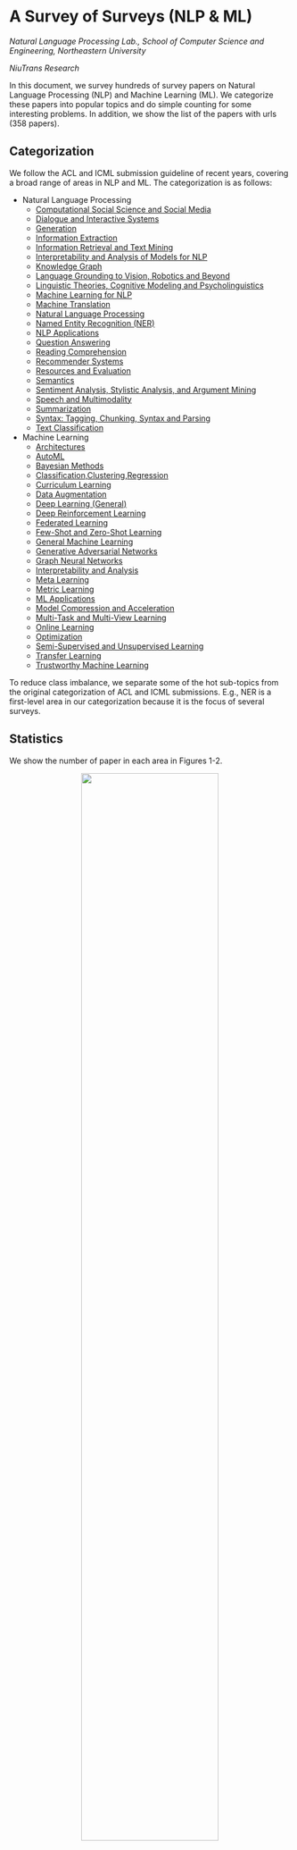  # A Survey of Surveys (NLP & ML)

*Natural Language Processing Lab., School of Computer Science and Engineering, Northeastern University*

*NiuTrans Research*

In this document, we survey hundreds of survey papers on Natural Language  Processing (NLP) and Machine Learning (ML). We categorize these papers into popular topics and do simple counting for some interesting problems. In addition, we show the list of the papers with urls (358 papers). 

## Categorization

We follow the ACL and ICML submission guideline of recent years, covering a broad range of areas in NLP and ML. The categorization is as follows:
+ Natural Language Processing
    + <a href="#computational-social-science-and-social-media">Computational Social Science and Social Media</a>
    + <a href="#dialogue-and-interactive-systems">Dialogue and Interactive Systems</a>
    + <a href="#generation">Generation</a>
    + <a href="#information-extraction">Information Extraction</a>
    + <a href="#information-retrieval-and-text-mining">Information Retrieval and Text Mining</a>
    + <a href="#interpretability-and-analysis-of-models-for-nLP">Interpretability and Analysis of Models for NLP</a>
    + <a href="#knowledge-graph">Knowledge Graph</a>
    + <a href="#language-grounding-to-vision-and-robotics-and-beyond">Language Grounding to Vision, Robotics and Beyond</a>
    + <a href="#linguistic-theories-and-cognitive-modeling-and-psycholinguistics">Linguistic Theories, Cognitive Modeling and Psycholinguistics</a>
    + <a href="#machine-learning-for-nlp">Machine Learning for NLP</a>
    + <a href="#machine-translation">Machine Translation</a>
    + <a href="#natural-language-processing">Natural Language Processing</a>
    + <a href="#ner">Named Entity Recognition (NER)</a>
    + <a href="#nlp-applications">NLP Applications</a>
    + <a href="#question-answering">Question Answering</a>
    + <a href="#reading-comprehension">Reading Comprehension</a>
    + <a href="#recommender-systems">Recommender Systems</a>
    + <a href="#resources-and-evaluation">Resources and Evaluation</a>
    + <a href="#semantics">Semantics</a>
    + <a href="#sentiment-analysis-and-stylistic-analysis-and-argument-mining">Sentiment Analysis, Stylistic Analysis, and Argument Mining</a>
    + <a href="#speech-and-multimodality">Speech and Multimodality</a>
    + <a href="#summarization">Summarization</a>
    + <a href="#tagging-chunking-syntax-and-parsing">Syntax: Tagging, Chunking, Syntax and Parsing</a>
    + <a href="#text-classification">Text Classification</a>
+ Machine Learning
    + <a href="#architectures">Architectures</a>
    + <a href="#automl">AutoML</a>
    + <a href="#bayesian-methods">Bayesian Methods</a>
    + <a href="#classification-clustering-and-regression">Classification,Clustering,Regression</a>
    + <a href="#curriculum-learning">Curriculum Learning</a>
    + <a href="#data-augmentation">Data Augmentation</a>
    + <a href="#deep-learning">Deep Learning (General)</a>
    + <a href="#deep-reinforcement-learning">Deep Reinforcement Learning</a>
    + <a href="#federated-learning">Federated Learning</a>
    + <a href="#few-shot-and-zero-shot-learning">Few-Shot and Zero-Shot Learning</a>
    + <a href="#general-machine-learning">General Machine Learning</a>
    + <a href="#generative-adversarial-networks">Generative Adversarial Networks</a>
    + <a href="#graph-neural-networks">Graph Neural Networks</a>
    + <a href="#interpretability-and-analysis">Interpretability and Analysis</a>
    + <a href="#meta-learning">Meta Learning</a>
    + <a href="#metric-learning">Metric Learning</a>
    + <a href="#ml-applications">ML Applications</a>
    + <a href="#model-compression-and-acceleration">Model Compression and Acceleration</a>
    + <a href="#multi-task-and-multi-view-learning">Multi-Task and Multi-View Learning</a>
    + <a href="#online-learning">Online Learning</a>
    + <a href="#optimization">Optimization</a>
    + <a href="#semi-supervised-and-unsupervised-learning">Semi-Supervised and Unsupervised Learning</a>
    + <a href="#transfer-learning">Transfer Learning</a>
    + <a href="#trustworthy-machine-learning">Trustworthy Machine Learning</a>


To reduce class imbalance, we separate some of the hot sub-topics from the original categorization of ACL and ICML submissions. E.g., NER is a first-level area in our categorization because it is the focus of several surveys.

## Statistics

We show the number of paper in each area in Figures 1-2.

<p align="center"><img src="https://i.loli.net/2020/07/17/25EpP9HDeWgrtTu.png"  width="70%" height="70%" /></p>

<p align="center">Figure 1: # of papers in each NLP area.</p>

<p align="center"><img src="https://i.loli.net/2020/07/17/CcAO9HSs5TUjVqL.png" width="70%" height="70%" /></p>

<p align="center">Figure 2:  # of papers in each ML area..</p>

Also, we plot paper number as a function of publication year (see Figure 3).

<p align="center"><img src="https://i.loli.net/2020/07/17/8azfKL2gY1Qxl5C.png" width="70%" height="70%"/></p>

<p align="center">Figure 3: # of papers vs publication year.</p>

In addition, we generate word clouds to show hot topics in these surveys (see Figures 4-5).

<p align="center"><img src="https://i.loli.net/2020/07/15/Iywg9lxEGYRvpHO.png" width="70%" height="70%" /></p>

<p align="center">Figure 4: The word cloud for NLP.</p>

<p align="center"><img src="https://i.loli.net/2020/07/15/VYgHR6dhQc2J7Wx.png" width="70%" height="70%" /></p>

<p align="center">Figure 5: The word cloud for ML.</p>


## The NLP Paper List

#### [Computational Social Science and Social Media](#content)

1. **Computational Sociolinguistics: A Survey.** Computational Linguistics 2016 [paper](https://arxiv.org/abs/1508.07544)

    *Dong Nguyen, A Seza Dogruoz, Carolyn Penstein Rose, Franciska De Jong*

#### [Dialogue and Interactive Systems](#content)

1. **A Comparative Survey of Recent Natural Language Interfaces for Databases.** VLDB 2019 [paper](https://arxiv.org/abs/1906.08990)

    *Katrin Affolter, Kurt Stockinger, Abraham Bernstein*

2. **A Survey of Arabic Dialogues Understanding for Spontaneous Dialogues and Instant Message.** arXiv 2015 [paper](https://arxiv.org/abs/1505.03084)

    *AbdelRahim A. Elmadany, Sherif M. Abdou, Mervat Gheith*

3. **A Survey of Available Corpora for Building Data-Driven Dialogue Systems.** arXiv 2015 [paper](https://arxiv.org/abs/1512.05742)

    *Iulian Vlad Serban, Ryan Lowe, Peter Henderson, Laurent Charlin, Joelle Pineau*

4. **A Survey of Document Grounded Dialogue Systems.** arXiv 2020 [paper](https://arxiv.org/abs/2004.13818)

    *Longxuan Ma, Wei-Nan Zhang, Mingda Li, Ting Liu*

5. **A Survey of Natural Language Generation Techniques with a Focus on Dialogue Systems - Past, Present and Future Directions.** arXiv 2019 [paper](https://arxiv.org/abs/1906.00500)

    *Sashank Santhanam, Samira Shaikh*

6. **A Survey on Dialog Management: Recent Advances and Challenges.** arXiv 2020 [paper](https://arxiv.org/abs/2005.02233)

    *Yinpei Dai, Huihua Yu, Yixuan Jiang, Chengguang Tang, Yongbin Li, Jian Sun*

7. **A Survey on Dialogue Systems: Recent Advances and New Frontiers.** Sigkdd Explorations 2017 [paper](https://arxiv.org/abs/1711.01731)

    *Hongshen Chen, Xiaorui Liu, Dawei Yin, Jiliang Tang*

8. **Challenges in Building Intelligent Open-domain Dialog Systems.** arXiv 2019 [paper](https://arxiv.org/abs/1905.05709)

    *Minlie Huang, Xiaoyan Zhu, Jianfeng Gao*

9. **Neural Approaches to Conversational AI.** ACL 2018 [paper](https://arxiv.org/pdf/1809.08267)

    *Jianfeng Gao, Michel Galley, Lihong Li*

10. **Recent Advances and Challenges in Task-oriented Dialog System.** arXiv 2020 [paper](https://arxiv.org/pdf/2003.07490)

    *Zheng Zhang, Ryuichi Takanobu, Minlie Huang, Xiaoyan Zhu*

#### [Generation](#content)

1. **A bit of progress in language modeling.** arXiv 2001 [paper](https://arxiv.org/pdf/cs/0108005)

    *Joshua T. Goodman*

2. **A Survey of Paraphrasing and Textual Entailment Methods.** Journal of Artificial Intelligence Research 2010 [paper](https://arxiv.org/abs/0912.3747)

    *Ion Androutsopoulos, Prodromos Malakasiotis*

3. **A Survey on Neural Network Language Models.** arXiv 2019 [paper](https://arxiv.org/abs/1906.03591)

    *Kun Jing, Jungang Xu*

4. **Neural Text Generation: Past, Present and Beyond.** arXiv 2018 [paper](https://arxiv.org/pdf/1803.07133.pdf)

    *Sidi Lu, Yaoming Zhu, Weinan Zhang, Jun Wang, Yong Yu*

5. **Pre-trained Models for Natural Language Processing : A Survey.** arXiv 2020 [paper](https://arxiv.org/abs/2003.08271)

    *Xipeng Qiu, Tianxiang Sun, Yige Xu, Yunfan Shao, Ning Dai, Xuanjing Huang*

6. **Recent Advances in Neural Question Generation.** arXiv 2019 [paper](https://arxiv.org/abs/1905.08949)

    *Liangming Pan, Wenqiang Lei, Tat-Seng Chua, Min-Yen Kan*

7. **Recent Advances in SQL Query Generation: A Survey.** arXiv 2020 [paper](https://arxiv.org/abs/2005.07667)

    *Jovan Kalajdjieski, Martina Toshevska, Frosina Stojanovska*

8. **Survey of the State of the Art in Natural Language Generation: Core tasks, applications and evaluation.** Journal of Artificial Intelligence Research 2018 [paper](https://arxiv.org/abs/1703.09902)

    *Albert Gatt,Emiel Krahmer*

#### [Information Extraction](#content)

1. **A Survey of Deep Learning Methods for Relation Extraction.** arXiv 2017 [paper](https://arxiv.org/abs/1705.03645)

    *Shantanu Kumar*

2. **A Survey of Event Extraction From Text.** IEEE 2019 [paper](https://ieeexplore.ieee.org/document/8918013)

    *Wei Xiang, Bang Wang*

3. **A Survey of Neural Network Techniques for Feature Extraction from Text.** arXiv 2017 [paper](https://arxiv.org/abs/1704.08531)

    *Vineet John*

4. **A Survey on Open Information Extraction.** COLING 2018 [paper](https://arxiv.org/abs/1806.05599)

    *Christina Niklaus, Matthias Cetto, André Freitas, Siegfried Handschuh*

5. **A Survey on Temporal Reasoning for Temporal Information Extraction from Text (Extended Abstract).** arXiv 2019 [paper](https://arxiv.org/abs/2005.06527)

    *Artuur Leeuwenberg, Marie-Francine Moens*

6. **Automatic Extraction of Causal Relations from Natural Language Texts: A Comprehensive Survey.** arXiv 2016 [paper](https://arxiv.org/abs/1605.07895)

    *Nabiha Asghar*

7. **Content Selection in Data-to-Text Systems: A Survey.** arXiv 2016 [paper](https://arxiv.org/abs/1610.08375)

    *Dimitra Gkatzia*

8. **Keyphrase Generation: A Multi-Aspect Survey.** FRUCT 2019 [paper](https://arxiv.org/abs/1910.05059)

    *Erion ?ano, Ond?ej Bojar*

9. **More Data, More Relations, More Context and More Openness: A Review and Outlook for Relation Extraction.** arXiv 2020 [paper](https://arxiv.org/abs/2004.03186)

    *Xu Han, Tianyu Gao, Yankai Lin, Hao Peng, Yaoliang Yang, Chaojun Xiao, Zhiyuan Liu, Peng Li, Maosong Sun, Jie Zhou:*

10. **Relation Extraction : A Survey.** arXiv 2017 [paper](https://arxiv.org/abs/1712.05191)

    *Sachin Pawar, Girish K. Palshikar, Pushpak Bhattacharyya*

11. **Short Text Topic Modeling Techniques, Applications, and Performance: A Survey.** arXiv 2019 [paper](https://arxiv.org/abs/1904.07695)

    *Jipeng Qiang, Zhenyu Qian, Yun Li, Yunhao Yuan, Xindong Wu*

#### [Information Retrieval and Text Mining](#content)

1. **A Brief Survey of Text Mining: Classification, Clustering and Extraction Techniques.** arXiv 2017 [paper](https://arxiv.org/abs/1707.02919)

    *Mehdi Allahyari, Seyed Amin Pouriyeh, Mehdi Assefi, Saied Safaei, Elizabeth D. Trippe, Juan B. Gutierrez, Krys Kochut*

2. **A survey of methods to ease the development of highly multilingual text mining applications.** language resources and evaluation 2012 [paper](https://arxiv.org/abs/1401.2937)

    *Ralf Steinberger*

3. **Opinion Mining and Analysis: A survey.** IJNLC 2013 [paper](https://arxiv.org/abs/1307.3336)

    *Arti Buche, M. B. Chandak, Akshay Zadgaonkar*

#### [Interpretability and Analysis of Models for NLP](#content)

1. **Analysis Methods in Neural Language Processing: A Survey.** NACCL 2018 [paper](https://arxiv.org/abs/1812.08951)

    *Yonatan Belinkov, James R. Glass*

2. **Analyzing and Interpreting Neural Networks for NLP: A Report on the First BlackboxNLP Workshop.** EMNLP 2019 [paper](http://arxiv.org/pdf/1904.04063.pdf)

    *Afra Alishahi, Grzegorz Chrupala, Tal Linzen*

3. **Beyond Leaderboards: A survey of methods for revealing weaknesses in Natural Language Inference data and models.** arXiv 2020 [paper](https://arxiv.org/abs/2005.14709)

    *Viktor Schlegel, Goran Nenadic, Riza Batista-Navarro*

4. **Visualizing Natural Language Descriptions: A Survey.** ACM 2016 [paper](https://arxiv.org/abs/1607.00623)

    *Kaveh Hassani, Won-Sook Lee*

5. **When do Word Embeddings Accurately Reflect Surveys on our Beliefs About People?.** ACL 2020 [paper](https://arxiv.org/abs/2004.12043)

    *Kenneth Joseph, Jonathan H. Morgan*

#### [Knowledge Graph](#content)

1. **A survey of techniques for constructing chinese knowledge graphs and their applications.** mdpi 2018 [paper](https://www.mdpi.com/2071-1050/10/9/3245/htm)

    *Tianxing Wu, Guilin Qi, Cheng Li, Meng Wang*

2. **A Survey on Knowledge Graphs: Representation, Acquisition and Applications.** arXiv 2020 [paper](https://arxiv.org/abs/2002.00388)

    *Shaoxiong Ji, Shirui Pan, Erik Cambria, Pekka Marttinen, Philip S. Yu:*

3. **Knowledge Graph Embedding for Link Prediction: A Comparative Analysis.** arXiv 2016 [paper](https://arxiv.org/abs/2002.00819)

    *Andrea Rossi, Donatella Firmani, Antonio Matinata, Paolo Merialdo, Denilson Barbosa*

4. **Knowledge Graph Embedding: A Survey of Approaches and Applications.** IEEE 2017 [paper](https://ieeexplore.ieee.org/document/8047276)

    *Quan Wang, Zhendong Mao, Bin Wang, Li Guo*

5. **Knowledge Graphs.** arXiv 2020 [paper](https://arxiv.org/abs/2003.02320)

    *Aidan Hogan, Eva Blomqvist, Michael Cochez, Claudia d'Amato, Gerard de Melo, Claudio Gutierrez, José Emilio Labra Gayo, Sabrina Kirrane, Sebastian Neumaier, Axel Polleres, Roberto Navigli, Axel-Cyrille Ngonga Ngomo, Sabbir M. Rashid, Anisa Rula, Lukas Schmelzeisen, Juan F. Sequeda, Steffen Staab, Antoine Zimmermann*

#### [Language Grounding to Vision and Robotics and Beyond](#content)

1. **Emotionally-Aware Chatbots: A Survey.** arXiv 2018 [paper](https://arxiv.org/abs/1906.09774)

    *Endang Wahyu Pamungkas*

2. **Trends in Integration of Vision and Language Research: A Survey of Tasks, Datasets, and Methods.** arXiv 2019 [paper](https://arxiv.org/abs/1907.09358)

    *Aditya Mogadala, Marimuthu Kalimuthu, Dietrich Klakow*

#### [Linguistic Theories and Cognitive Modeling and Psycholinguistics](#content)

1. **Modeling Language Variation and Universals: A Survey on Typological Linguistics for Natural Language Processing.** Comput. Linguistics 45(3) 2019 [paper](https://arxiv.org/abs/1807.00914)

    *Edoardo Maria Ponti, Helen O'Horan, Yevgeni Berzak, Ivan Vulic, Roi Reichart, Thierry Poibeau, Ekaterina Shutova, Anna Korhonen*

2. **Survey on the Use of Typological Information in Natural Language Processing.** COLING 2016 [paper](https://arxiv.org/abs/1610.03349)

    *Helen O'Horan, Yevgeni Berzak, Ivan Vulic, Roi Reichart, Anna Korhonen*

#### [Machine Learning for NLP](#content)

1. **A comprehensive survey of mostly textual document segmentation algorithms since 2008.** Pattern Recognition 2017 [paper](https://www.sciencedirect.com/science/article/abs/pii/S0031320316303399)

    *Sébastien Eskenazi, Petra Gomez-Kr?mer, Jean-Marc Ogier*

2. **A Primer on Neural Network Models for Natural Language Processing.** arXiv 2015 [paper](https://arxiv.org/abs/1510.00726)

    *Yoav Goldberg*

3. **A Survey Of Cross-lingual Word Embedding Models.** Journal of Artificial Intelligence Research 2019 [paper](https://arxiv.org/abs/1706.04902)

    *Sebastian Ruder, Ivan Vulic, Anders Sogaard*

4. **A Survey of Neural Networks and Formal Languages.** arXiv 2020 [paper](https://arxiv.org/abs/2006.01338)

    *Joshua Ackerman, George Cybenko*

5. **A Survey of the Usages of Deep Learning in Natural Language Processing.** IEEE 2018 [paper](https://arxiv.org/abs/1807.10854)

    *Daniel W. Otter, Julian R. Medina, Jugal K. Kalita*

6. **A Survey on Contextual Embeddings.** arXiv 2020 [paper](https://arxiv.org/abs/2003.07278)

    *Qi Liu, Matt J. Kusner, Phil Blunsom*

7. **Adversarial Attacks and Defense on Texts: A Survey.** arXiv 2020 [paper](https://arxiv.org/abs/2005.14108)

    *Aminul Huq, Mst. Tasnim Pervin*

8. **Adversarial Attacks on Deep Learning Models in Natural Language Processing: A Survey.** arXiv 2019 [paper](https://arxiv.org/abs/1901.06796)

    *Wei Emma Zhang, Quan Z Sheng, Ahoud Alhazmi, Chenliang Li*

9. **An Introductory Survey on Attention Mechanisms in NLP Problems.** IntelliSys 2019 [paper](https://arxiv.org/abs/1811.05544)

    *Dichao Hu*

10. **Attention in Natural Language Processing.** arXiv 2019 [paper](https://arxiv.org/abs/1902.02181v2)

    *Andrea Galassi, Marco Lippi, Paolo Torroni*

11. **From static to dynamic word representations: a survey.** ICMLC 2020 [paper](http://ir.hit.edu.cn/~car/papers/icmlc2020-wang.pdf)

    *Yuxuan Wang, Yutai Hou, Wanxiang Che, Ting Liu*

12. **From Word to Sense Embeddings: A Survey on Vector Representations of Meaning.** Journal of Artificial Intelligence Research 2018 [paper](https://arxiv.org/abs/1805.04032)

    *Jose Camachocollados, Mohammad Taher Pilehvar*

13. **Natural Language Processing Advancements By Deep Learning: A Survey.** arXiv 2020 [paper](https://arxiv.org/abs/2003.01200)

    *Amirsina Torfi, Rouzbeh A. Shirvani, Yaser Keneshloo, Nader Tavvaf, Edward A. Fox*

14. **Neural Network Models for Paraphrase Identification, Semantic Textual Similarity, Natural Language Inference, and Question Answering.** COLING 2018 [paper](https://arxiv.org/pdf/1806.04330.pdf)

    *Wuwei Lan,Wei Xu*

15. **Recent Trends in Deep Learning Based Natural Language Processing.** IEEE 2018 [paper](https://ieeexplore.ieee.org/document/8416973)

    *Tom Young, Devamanyu Hazarika, Soujanya Poria, Erik Cambria*

16. **Symbolic, Distributed and Distributional Representations for Natural Language Processing in the Era of Deep Learning: a Survey.** arXiv 2017 [paper](https://arxiv.org/abs/1702.00764)

    *Lorenzo Ferrone, Fabio Massimo Zanzotto*

17. **Towards a Robust Deep Neural Network in Texts: A Survey.** arXiv 2020 [paper](https://arxiv.org/abs/1902.07285)

    *Wenqi Wang, Lina Wang, Run Wang, Zhibo Wang, Aoshuang Ye*

18. **Word Embeddings: A Survey.** arXiv 2019 [paper](https://arxiv.org/abs/1901.09069)

    *Felipe Almeida, Geraldo Xexéo*

#### [Machine Translation](#content)

1. **A Brief Survey of Multilingual Neural Machine Translation.** arXiv 2019 [paper](https://arxiv.org/abs/1905.05395)

    *Raj Dabre, Chenhui Chu, Anoop Kunchukuttan*

2. **A Comprehensive Survey of Multilingual Neural Machine Translation.** arXiv 2020 [paper](https://arxiv.org/abs/2001.01115)

    *Raj Dabre, Chenhui Chu, Anoop Kunchukuttan*

3. **A Survey of Deep Learning Techniques for Neural Machine Translation.** arXiv 2020 [paper](https://arxiv.org/abs/2002.07526)

    *Shuoheng Yang, Yuxin Wang, Xiaowen Chu*

4. **A Survey of Domain Adaptation for Neural Machine Translation.** COLING 2018 [paper](https://arxiv.org/abs/1806.00258)

    *Chenhui Chu, Rui Wang*

5. **A Survey of Methods to Leverage Monolingual Data in Low-resource Neural Machine Translation.** arXiv 2019 [paper](https://arxiv.org/abs/1910.00373)

    *Ilshat Gibadullin, Aidar Valeev, Albina Khusainova, Adil Mehmood Khan*

6. **A Survey of Multilingual Neural Machine Translation.** arXiv 2020 [paper](https://arxiv.org/abs/1905.05395)

    *Raj Dabre, Chenhui Chu, Anoop Kunchukuttan*

7. **A Survey of Word Reordering in Statistical Machine Translation: Computational Models and Language Phenomena.** Comput Linguistics 2016 [paper](https://arxiv.org/abs/1502.04938)

    *Arianna Bisazza, Marcello Federico*

8. **A Survey on Document-level Machine Translation: Methods and Evaluation.** arXiv 2019 [paper](https://arxiv.org/abs/1912.08494)

    *Sameen Maruf, Fahimeh Saleh, Gholamreza Haffari*

9. **Machine Translation Approaches and Survey for Indian Languages.** arXiv 2017 [paper](https://arxiv.org/abs/1701.04290)

    *Nadeem Jadoon Khan, Waqas Anwar, Nadir Durrani*

10. **Machine Translation Evaluation Resources and Methods: A Survey.** arXiv 2018 [paper](https://arxiv.org/abs/1605.04515)

    *Lifeng Han*

11. **Machine Translation using Semantic Web Technologies: A Survey.** Journal of Web Semantics 2018 [paper](https://arxiv.org/abs/1711.09476)

    *Diego Moussallem, Matthias Wauer, Axelcyrille Ngonga Ngomo*

12. **Machine-Translation History and Evolution: Survey for Arabic-English Translations.** arXiv 2017 [paper](https://arxiv.org/abs/1709.04685)

    *Nabeel T. Alsohybe, Neama Abdulaziz Dahan, Fadl Mutaher Baalwi*

13. **Neural Machine Translation and Sequence-to-Sequence Models: A Tutorial.** arXiv 2017 [paper](https://arxiv.org/abs/1703.01619)

    *Graham Neubig*

14. **Neural Machine Translation: A Review.** arXiv 2019 [paper](https://arxiv.org/abs/1912.02047)

    *Felix Stahlberg*

15. **Neural Machine Translation: Challenges, Progress and Future.** arXiv 2020 [paper](https://arxiv.org/abs/2004.05809)

    *Jiajun Zhang, Chengqing Zong*

16. **The Query Translation Landscape: a Survey.** arXiv 2019 [paper](https://arxiv.org/abs/1910.03118)

    *Mohamed Nadjib Mami, Damien Graux, Harsh Thakkar, Simon Scerri, Soren Auer, Jens Lehmann*

#### [Natural Language Processing](#content)

1. **A Survey and Classification of Controlled Natural Languages.** Comput. Linguistics 2014 [paper](https://arxiv.org/abs/1507.01701)

    *Tobias Kuhn*

2. **Jumping NLP curves: A review of natural language processing research.** IEEE 2014 [paper](http://krchowdhary.com/ai/ai14/lects/nlp-research-com-intlg-ieee.pdf)

    *Erik Cambria ; Bebo White*

3. **Natural Language Processing - A Survey.** arXiv 2012 [paper](https://arxiv.org/abs/1209.6238)

    *Kevin Mote*

4. **Natural Language Processing: State of The Art, Current Trends and Challenges.** arXiv 2017 [paper](https://arxiv.org/abs/1708.05148)

    *Diksha Khurana, Aditya Koli, Kiran Khatter, Sukhdev Singh*

#### [NER](#content)

1. **A survey of named entity recognition and classification.** Lingvistic? Investigationes 2007 [paper](https://nlp.cs.nyu.edu/sekine/papers/li07.pdf)

    *David Nadeau, Satoshi Sekine*

2. **A Survey of Named Entity Recognition in Assamese and other Indian Languages.** arXiv 2014 [paper](https://arxiv.org/abs/1407.2918)

    *Gitimoni Talukdar, Pranjal Protim Borah, Arup Baruah*

3. **A Survey on Deep Learning for Named Entity Recognition.** arXiv 2018 [paper](https://arxiv.org/abs/1812.09449)

    *Jing Li, Aixin Sun, Jianglei Han, Chenliang Li*

4. **A Survey on Recent Advances in Named Entity Recognition from Deep Learning models.** COLING 2019 [paper](https://arxiv.org/abs/1910.11470)

    *Vikas Yadav, Steven Bethard*

5. **Design Challenges and Misconceptions in Neural Sequence Labeling.** COLING 2018 [paper](https://arxiv.org/abs/1806.04470)

    *Jie Yang, Shuailong Liang, Yue Zhang*

6. **Neural Entity Linking: A Survey of Models based on Deep Learning.** arXiv 2020 [paper](https://arxiv.org/abs/2006.00575)

    *?zge Sevgili, Artem Shelmanov, Mikhail Arkhipov, Alexander Panchenko, Chris Biemann*

#### [NLP Applications](#content)

1. **A Comprehensive Survey of Grammar Error arXivection.** arXiv 2020 [paper](https://arxiv.org/abs/2005.06600)

    *Yu Wang, Yuelin Wang, Jie Liu, Zhuo Liu*

2. **A Short Survey of Biomedical Relation Extraction Techniques.** arXiv 2017 [paper](https://arxiv.org/abs/1707.05850)

    *Elham Shahab*

3. **A Survey on Natural Language Processing for Fake News Detection.** LREC 2020 [paper](https://arxiv.org/abs/1811.00770)

    *Ray Oshikawa, Jing Qian, William Yang Wang*

4. **Automatic Language Identification in Texts: A Survey.** J. Artif. Intell. Res. 65 2019 [paper](https://arxiv.org/abs/1804.08186)

    *Tommi Jauhiainen*

5. **Disinformation Detection: A review of linguistic feature selection and classification models in news veracity assessments.** arXiv 2019 [paper](https://arxiv.org/abs/1910.12073)

    *Jillian Tompkins*

6. **Extraction and Analysis of Fictional Character Networks: A Survey.** ACM 2019 [paper](https://arxiv.org/abs/1907.02704)

    *Xavier Bost (LIA), Vincent Labatut (LIA)*

7. **Fake News Detection using Stance Classification: A Survey.** arXiv 2019 [paper](https://arxiv.org/abs/1907.00181)

    *Anders Edelbo Lillie, Emil Refsgaard Middelboe*

8. **Fake News: A Survey of Research, Detection Methods, and Opportunities.** ACM 2018 [paper](https://arxiv.org/abs/1812.00315)

    *Xinyi Zhou, Reza Zafarani*

9. **Image Captioning based on Deep Learning Methods: A Survey.** arXiv 2019 [paper](https://arxiv.org/abs/1905.08110)

    *Yiyu Wang, Jungang Xu, Yingfei Sun, Ben He*

10. **SECNLP: A Survey of Embeddings in Clinical Natural Language Processing.** J. Biomed. Informatics 2019 [paper](https://arxiv.org/abs/1903.01039)

    *Kalyan KS, S Sangeetha*

11. **Survey of Text-based Epidemic Intelligence: A Computational Linguistic Perspective.** ACM 2019 [paper](https://arxiv.org/abs/1903.05801)

    *Aditya Joshi, Sarvnaz Karimi, Ross Sparks, Cecile Paris, C Raina MacIntyre*

12. **Text Detection and Recognition in the Wild: A Review.** arXiv 2020 [paper](https://arxiv.org/abs/2006.04305)

    *Zobeir Raisi, Mohamed A. Naiel, Paul Fieguth, Steven Wardell, John Zelek*

13. **Text Recognition in the Wild: A Survey.** arXiv 2020 [paper](https://arxiv.org/abs/2005.03492)

    *Xiaoxue Chen, Lianwen Jin, Yuanzhi Zhu, Canjie Luo, Tianwei Wang*

#### [Question Answering](#content)

1. **A survey on question answering technology from an information retrieval perspective.** Information Sciences 2011 [paper](https://www.sciencedirect.com/science/article/pii/S0020025511003860)

    *Oleksandr Kolomiyets, Marie-Francine Moens:*

2. **A Survey on Why-Type Question Answering Systems.** arXiv 2019 [paper](https://arxiv.org/abs/1911.04879)

    *Manvi Breja, Sanjay Kumar Jain:*

3. **Core techniques of question answering systems over knowledge bases: a survey.** SpringerLink 2017 [paper](https://link.springer.com/article/10.1007/s10115-017-1100-y)

    *Dennis Diefenbach, Vanessa Lopez, Kamal Singh & Pierre Maret*

4. **Introduction to Neural Network based Approaches for Question Answering over Knowledge Graphs.** arXiv 2019 [paper](https://arxiv.org/abs/1907.09361)

    *Nilesh Chakraborty,Denis Lukovnikov,Gaurav Maheshwari,Priyansh Trivedi,Jens Lehmann,Asja Fischer:*

5. **Survey of Visual Question Answering: Datasets and Techniques.** arXiv 2017 [paper](https://arxiv.org/abs/1705.03865)

    *Akshay Kumar Gupta*

6. **Text-based Question Answering from Information Retrieval and Deep Neural Network Perspectives: A Survey.** arXiv 2020 [paper](https://arxiv.org/abs/2002.06612)

    *Zahra Abbasiyantaeb, Saeedeh Momtazi:*

7. **Tutorial on Answering Questions about Images with Deep Learning.** arXiv 2016 [paper](https://arxiv.org/abs/1610.01076)

    *Mateusz Malinowski, Mario Fritz:*

8. **Visual Question Answering using Deep Learning: A Survey and Performance Analysis.** arXiv 2019 [paper](https://arxiv.org/abs/1909.01860)

    *Yash Srivastava, Vaishnav Murali, Shiv Ram Dubey, Snehasis Mukherjee:*

#### [Reading Comprehension](#content)

1. **A Survey on Machine Reading Comprehension Systems.** arXiv 2020 [paper](https://arxiv.org/abs/2001.01582)

    *Razieh Baradaran, Razieh Ghiasi, Hossein Amirkhani:*

2. **A Survey on Neural Machine Reading Comprehension.** arXiv 2019 [paper](https://arxiv.org/abs/1906.03824)

    *Boyu Qiu, Xu Chen, Jungang Xu, Yingfei Sun:*

3. **Machine Reading Comprehension: a Literature Review.** arXiv 2019 [paper](https://arxiv.org/abs/1907.01686)

    *Xin Zhang, An Yang, Sujian Li, Yizhong Wang*

4. **Machine Reading Comprehension: The Role of Contextualized Language Models and Beyond.** arXiv 2020 [paper](https://arxiv.org/abs/2005.06249)

    *Zhuosheng Zhang, Hai Zhao, Rui Wang*

5. **Neural Machine Reading Comprehension: Methods and Trends.** arXiv 2019 [paper](https://arxiv.org/abs/1907.01118)

    *Shanshan Liu, Xin Zhang, Sheng Zhang, Hui Wang, Weiming Zhang:*

#### [Recommender Systems](#content)

1. **A review on deep learning for recommender systems: challenges and remedies.** SpringerLink 2019 [paper](https://link.springer.com/article/10.1007/s10462-018-9654-y)

    *Zeynep Batmaz, Ali Yurekli, Alper Bilge, Cihan Kaleli:*

2. **A Survey on Knowledge Graph-Based Recommender Systems.** arXiv 2020 [paper](https://arxiv.org/abs/2003.00911)

    *Qingyu Guo, Fuzhen Zhuang, Chuan Qin, Hengshu Zhu, Xing Xie, Hui Xiong, Qing He*

3. **Adversarial Machine Learning in Recommender Systems: State of the art and Challenges.** ACM 2020 [paper](https://arxiv.org/abs/2005.10322)

    *Yashar Deldjoo, Tommaso Di Noia, Felice Antonio Merra*

4. **Cross Domain Recommender Systems: A Systematic Literature Review.** ACM 2017 [paper](https://dl.acm.org/doi/10.1145/3073565)

    *Muhammad Murad Khan,Roliana Ibrahim,Imran Ghani*

5. **Deep Learning based Recommender System: A Survey and New Perspectives.** ACM 2019 [paper](https://arxiv.org/abs/1707.07435)

    *Shuai Zhang, Lina Yao, Aixin Sun, Yi Tay:*

6. **Deep Learning on Knowledge Graph for Recommender System: A Survey.** ACM 2020 [paper](https://arxiv.org/abs/2004.00387)

    *Yang Gao, Yi-Fan Li, Yu Lin, Hang Gao, Latifur Khan*

7. **Explainable Recommendation: A Survey and New Perspectives.** arXiv 2020 [paper](https://arxiv.org/abs/1804.11192)

    *Yongfeng Zhang, Xu Chen:*

8. **Sequence-Aware Recommender Systems.** ACM 2018 [paper](https://arxiv.org/abs/1802.08452)

    *Massimo Quadrana,Paolo Cremonesi,Dietmar Jannach*

9. **Use of Deep Learning in Modern Recommendation System: A Summary of Recent Works.** arXiv 2017 [paper](https://arxiv.org/abs/1712.07525)

    *Ayush Singhal, Pradeep Sinha, Rakesh Pant:*

#### [Resources and Evaluation](#content)

1. **A Short Survey on Sense-Annotated Corpora.** LREC 2020 [paper](https://arxiv.org/abs/1802.04744)

    *Tommaso Pasini, José Camacho-Collados:*

2. **A Survey of Current Datasets for Vision and Language Research.** EMNLP 2015 [paper](https://arxiv.org/abs/1506.06833)

    *Francis Ferraro, Nasrin Mostafazadeh, Ting-Hao (Kenneth) Huang, Lucy Vanderwende, Jacob Devlin, Michel Galley, Margaret Mitchell:*

3. **A Survey of Word Embeddings Evaluation Methods.** arXiv 2018 [paper](https://arxiv.org/abs/1801.09536)

    *Amir Bakarov*

4. **Critical Survey of the Freely Available Arabic Corpora.** arXiv 2017 [paper](https://arxiv.org/abs/1702.07835)

    *Wajdi Zaghouani:*

5. **Distributional Measures of Semantic Distance: A Survey.** arXiv 2012 [paper](https://arxiv.org/abs/1203.1858)

    *Saif Mohammad, Graeme Hirst:*

6. **Measuring Sentences Similarity: A Survey.** Indian Journal of Science and Technology 2019 [paper](https://arxiv.org/abs/1910.03940)

    *Mamdouh Farouk:*

7. **Recent Advances in Natural Language Inference: A Survey of Benchmarks, Resources, and Approaches.** arXiv 2020 [paper](https://arxiv.org/abs/1904.01172)

    *Shane Storks, Qiaozi Gao, Joyce Y. Chai*

8. **Survey on Evaluation Methods for Dialogue Systems.** arXiv 2019 [paper](https://arxiv.org/abs/1905.04071)

    *Jan Deriu, álvaro Rodrigo, Arantxa Otegi, Guillermo Echegoyen, Sophie Rosset, Eneko Agirre, Mark Cieliebak:*

9. **Survey on Publicly Available Sinhala Natural Language Processing Tools and Research.** arXiv 2019 [paper](https://arxiv.org/abs/1906.02358)

    *Nisansa de Silva*

#### [Semantics](#content)

1. **Diachronic word embeddings and semantic shifts: a survey.** COLING 2018 [paper](https://arxiv.org/abs/1806.03537)

    *Andrey Kutuzov, Lilja ?vrelid, Terrence Szymanski, Erik Velldal*

2. **Evolution of Semantic Similarity -- A Survey.** arXiv 2020 [paper](https://arxiv.org/abs/2004.13820)

    *Dhivya Chandrasekaran, Vijay Mago*

3. **Semantic search on text and knowledge bases.** Foundations and trends in information retrieval 2016 [paper](https://www.researchgate.net/profile/Hannah_Bast/publication/304364705_Semantic_Search_on_Text_and_Knowledge_Bases/links/594a4734aca2723195de48df/Semantic-Search-on-Text-and-Knowledge-Bases.pdf)

    *Hannah Bast ,  Bj?rn Buchhold,  Elmar Haussmann*

4. **Semantics, Modelling, and the Problem of Representation of Meaning -- a Brief Survey of Recent Literature.** arXiv 2014 [paper](https://arxiv.org/abs/1402.7265)

    *Yarin Gal*

5. **Survey of Computational Approaches to Lexical Semantic Change.** arXiv 2019 [paper](https://arxiv.org/abs/1811.06278)

    *Nina Tahmasebi, Lars Borin, Adam Jatowt*

6. **Word sense disambiguation: a survey.** ACM 2015 [paper](https://arxiv.org/abs/1508.01346)

    *Alok Ranjan Pal, Diganta Saha*

#### [Sentiment Analysis and Stylistic Analysis and Argument Mining](#content)

1. **A Comprehensive Survey on Aspect Based Sentiment Analysis.** arXiv 2020 [paper](https://arxiv.org/abs/2006.04611)

    *Kaustubh Yadav*

2. **A Survey on Sentiment and Emotion Analysis for Computational Literary Studies.** arXiv 2018 [paper](https://arxiv.org/abs/1808.03137)

    *Evgeny Kim, Roman Klinger*

3. **Beneath the Tip of the Iceberg: Current Challenges and New Directions in Sentiment Analysis Research.** arXiv 2020 [paper](https://arxiv.org/abs/2005.00357v1)

    *Soujanya Poria, Devamanyu Hazarika, Navonil Majumder, Rada Mihalcea*

4. **Deep Learning for Aspect-Level Sentiment Classification: Survey, Vision, and Challenges.** IEEE 2019 [paper](https://ieeexplore.ieee.org/document/8726353)

    *Jie Zhou, Jimmy Xiangji Huang, Qin Chen, Qinmin Vivian Hu, Tingting Wang, Liang He*

5. **Deep Learning for Sentiment Analysis : A Survey.** Wiley Interdisciplinary Reviews-Data Mining and Knowledge Discovery 2018 [paper](https://arxiv.org/abs/1801.07883)

    *Lei Zhang, Shuai Wang, Bing Liu*

6. **Sentiment analysis for Arabic language: A brief survey of approaches and techniques.** arXiv 2018 [paper](https://arxiv.org/abs/1809.02782)

    *Mo'ath Alrefai, Hossam Faris, Ibrahim Aljarah*

7. **Sentiment Analysis of Czech Texts: An Algorithmic Survey.** ICAART 2019 [paper](https://arxiv.org/abs/1901.02780)

    *Erion ?ano, Ond?ej Bojar*

8. **Sentiment Analysis of Twitter Data: A Survey of Techniques.** arXiv 2016 [paper](https://arxiv.org/abs/1601.06971)

    *Vishal.A.Kharde, Prof. Sheetal.Sonawane*

9. **Sentiment Analysis on YouTube: A Brief Survey.** arXiv 2015 [paper](https://arxiv.org/abs/1511.09142)

    *Muhammad Zubair Asghar, Shakeel Ahmad, Afsana Marwat, Fazal Masud Kundi*

10. **Sentiment/Subjectivity Analysis Survey for Languages other than English.** Social Netw. Analys. Mining 2016 [paper](https://arxiv.org/abs/1601.00087)

    *Mohammed Korayem, Khalifeh Aljadda, David Crandall*

11. **Word Embeddings for Sentiment Analysis: A Comprehensive Empirical Survey.** arXiv 2019 [paper](https://arxiv.org/abs/1902.00753)

    *Erion ?ano, Maurizio Morisio*

#### [Speech and Multimodality](#content)

1. **A Comprehensive Survey on Cross-modal Retrieval.** arXiv 2016 [paper](https://arxiv.org/abs/1607.06215)

    *Kaiye Wang*

2. **A Survey and Taxonomy of Adversarial Neural Networks for Text-to-Image Synthesis.** arXiv 2019 [paper](https://arxiv.org/abs/1910.09399)

    *Jorge Agnese, Jonathan Herrera, Haicheng Tao, Xingquan Zhu*

3. **A Survey of Code-switched Speech and Language Processing.** arXiv 2019 [paper](https://arxiv.org/abs/1904.00784)

    *Sunayana Sitaram, Khyathi Raghavi Chandu, Sai Krishna Rallabandi, Alan W. Black*

4. **A Survey of Recent DNN Architectures on the TIMIT Phone Recognition Task.** TSD 2018 [paper](https://arxiv.org/abs/1806.07974)

    *Josef Michálek, Jan Vanek*

5. **A Survey of Voice Translation Methodologies - Acoustic Dialect Decoder.** arXiv 2016 [paper](https://arxiv.org/abs/1610.03934)

    *Hans Krupakar, Keerthika Rajvel, Bharathi B, Angel Deborah S, Vallidevi Krishnamurthy*

6. **Automatic Description Generation from Images: A Survey of Models, Datasets, and Evaluation Measures.** IJCAI 2017 [paper](https://arxiv.org/abs/1601.03896)

    *Raffaella Bernardi, Ruket ?akici, Desmond Elliott, Aykut Erdem, Erkut Erdem, Nazli Ikizler-Cinbis, Frank Keller, Adrian Muscat, Barbara Plank*

7. **Informed Machine Learning -- A Taxonomy and Survey of Integrating Knowledge into Learning Systems.** arXiv 2019 [paper](https://arxiv.org/abs/1903.12394)

    *Laura von Rueden, Sebastian Mayer, Katharina Beckh, Bogdan Georgiev, Sven Giesselbach, Raoul Heese, Birgit Kirsch, Julius Pfrommer, Annika Pick, Rajkumar Ramamurthy, Michal Walczak, Jochen Garcke, Christian Bauckhage, Jannis Schuecker*

8. **Multimodal Machine Learning: A Survey and Taxonomy.** IEEE 2019 [paper](https://arxiv.org/abs/1705.09406)

    *Tadas Baltru?aitis, Chaitanya Ahuja, Louis-Philippe Morency*

9. **Speech and Language Processing.** Stanford University 2019 [paper](http://web.stanford.edu/~jurafsky/slp3/)

    *Dan Jurafsky and James H. Martin*

#### [Summarization](#content)

1. **A Survey on Neural Network-Based Summarization Methods.** arXiv 2018 [paper](https://arxiv.org/abs/1804.04589)

    *Yue Dong*

2. **Abstractive Summarization: A Survey of the State of the Art.** AAAI 2019 [paper](https://aaai.org/ojs/index.php/AAAI/article/view/5056)

    *Hui Lin, Vincent Ng*

3. **Automated text summarisation and evidence-based medicine: A survey of two domains.** arXiv 2017 [paper](https://arxiv.org/abs/1706.08162)

    *Abeed Sarker, Diego Mollá Aliod, Cécile Paris*

4. **Automatic Keyword Extraction for Text Summarization: A Survey.** arXiv 2017 [paper](https://arxiv.org/abs/1704.03242)

    *Santosh Kumar Bharti, Korra Sathya Babu*

5. **From Standard Summarization to New Tasks and Beyond: Summarization with Manifold Information.** arXiv 2020 [paper](https://arxiv.org/abs/2005.04684)

    *Shen Gao, Xiuying Chen, Zhaochun Ren, Dongyan Zhao, Rui Yan*

6. **Neural Abstractive Text Summarization with Sequence-to-Sequence Models: A Survey.** arXiv 2018 [paper](https://arxiv.org/abs/1812.02303)

    *Tian Shi, Yaser Keneshloo, Naren Ramakrishnan, Chandan K. Reddy*

7. **Recent automatic text summarization techniques: a survey.** Artificial Intelligence Review 2016 [paper](https://link.springer.com/article/10.1007%2Fs10462-016-9475-9)

    *Mahak Gambhir, Vishal Gupta*

8. **Text Summarization Techniques: A Brief Survey.** IJCAI 2017 [paper](https://arxiv.org/abs/1707.02268)

    *Mehdi Allahyari, Seyedamin Pouriyeh, Mehdi Assefi, Saeid Safaei, Elizabeth D. Trippe, Juan B. Gutierrez, Krys Kochut*

#### [Tagging Chunking Syntax and Parsing](#content)

1. **A Neural Entity Coreference Resolution Review.** arXiv 2019 [paper](https://arxiv.org/abs/1910.09329)

    *Nikolaos Stylianou, Ioannis Vlahavas*

2. **A survey of cross-lingual features for zero-shot cross-lingual semantic parsing.** arXiv 2019 [paper](https://arxiv.org/abs/1908.10461)

    *Jingfeng Yang, Federico Fancellu, Bonnie L. Webber*

3. **A Survey on Semantic Parsing.** AKBC 2019 [paper](https://arxiv.org/abs/1812.00978)

    *Aishwarya Kamath, Rajarshi Das*

4. **The Gap of Semantic Parsing: A Survey on Automatic Math Word Problem Solvers.** arXiv 2018 [paper](https://arxiv.org/abs/1808.07290)

    *Dongxiang Zhang, Lei Wang, Nuo Xu, Bing Tian Dai, Heng Tao Shen*

#### [Text Classification](#content)

1. **A Survey of Na?ve Bayes Machine Learning approach in Text Document Classification.** IJCSIS 2010 [paper](https://arxiv.org/abs/1003.1795)

    *K. A. Vidhya, G. Aghila*

2. **A survey on phrase structure learning methods for text classification.** IJNLC 2014 [paper](https://arxiv.org/abs/1406.5598)

    *Reshma Prasad, Mary Priya Sebastian*

3. **Deep Learning Based Text Classification: A Comprehensive Review.** arXiv 2020 [paper](https://arxiv.org/abs/2004.03705)

    *Shervin Minaee, Nal Kalchbrenner, Erik Cambria, Narjes Nikzad, Meysam Chenaghlu, Jianfeng Gao*

4. **Text Classification Algorithms: A Survey.** arXiv 2019 [paper](https://arxiv.org/abs/1904.08067)

    *Kamran Kowsari, Kiana Jafari Meimandi, Mojtaba Heidarysafa, Sanjana Mendu, Laura E. Barnes, Donald E. Brown*

## The ML Paper List

#### [Architectures](#content)

1. **A Survey of Convolutional Neural Networks: Analysis, Applications, and Prospects.** arXiv 2020 [paper](https://arxiv.org/abs/2004.02806)

    *Zewen Li, Wenjie Yang, Shouheng Peng, Fan Liu*

2. **A Survey of End-to-End Driving: Architectures and Training Methods.** arXiv 2020 [paper](https://arxiv.org/abs/2003.06404)

    *Ardi Tampuu, Maksym Semikin, Naveed Muhammad, Dmytro Fishman, Tambet Matiisen*

3. **A Survey on Latent Tree Models and Applications.** Journal of Artificial Intelligence Research 2013 [paper](https://arxiv.org/abs/1402.0577)

    *Rapha?l Mourad, Christine Sinoquet, Nevin L. Zhang, Tengfei Liu, Philippe Leray*

4. **An Attentive Survey of Attention Models.** arXiv 2019 [paper](https://arxiv.org/abs/1904.02874)

    *Sneha Chaudhari, Gungor Polatkan, Rohan Ramanath, Varun Mithal*

5. **Binary Neural Networks: A Survey.** Pattern Recognition 2020 [paper](https://arxiv.org/abs/2004.03333)

    *Haotong Qin, Ruihao Gong, Xianglong Liu, Xiao Bai, Jingkuan Song, Nicu Sebe*

6. **Deep Echo State Network (DeepESN): A Brief Survey.** arXiv 2017 [paper](https://arxiv.org/abs/1712.04323)

    *Claudio Gallicchio, Alessio Micheli*

7. **Recent Advances in Convolutional Neural Networks.** Pattern Recognition 2018 [paper](https://arxiv.org/abs/1512.07108v3)

    *Jiuxiang Gu, Zhenhua Wang, Jason Kuen, Lianyang Ma, Amir Shahroudy, Bing Shuai, Ting Liu, Xingxing Wang, Gang Wang, Jianfei Cai, Tsuhan Chen*

8. **Sum-product networks: A survey.** arXiv 2020 [paper](https://arxiv.org/abs/2004.01167)

    *Iago París, Raquel Sánchez-Cauce, Francisco Javier Díez*

9. **Survey on the attention based RNN model and its applications in computer vision.** arXiv 2016 [paper](https://arxiv.org/abs/1601.06823)

    *Feng Wang, David M. J. Tax*

10. **Understanding LSTM -- a tutorial into Long Short-Term Memory Recurrent Neural Networks.** arXiv 2019 [paper](https://arxiv.org/abs/1909.09586)

    *Ralf C. Staudemeyer, Eric Rothstein Morris*

#### [AutoML](#content)

1. **A Comprehensive Survey of Neural Architecture Search: Challenges and Solutions.** arXiv 2020 [paper](https://arxiv.org/abs/2006.02903)

    *Pengzhen Ren, Yun Xiao, Xiaojun Chang, Po-Yao Huang, Zhihui Li, Xiaojiang Chen, Xin Wang*

2. **A Survey on Neural Architecture Search.** arXiv 2019 [paper](https://arxiv.org/abs/1905.01392)

    *Martin Wistuba, Ambrish Rawat, Tejaswini Pedapati*

3. **AutoML: A Survey of the State-of-the-Art.** arXiv 2019 [paper](https://arxiv.org/abs/1908.00709)

    *Xin He, Kaiyong Zhao, Xiaowen Chu*

4. **Benchmark and Survey of Automated Machine Learning Frameworks.** arXiv 2020 [paper](https://arxiv.org/abs/1904.12054)

    *Marc-André Z?ller, Marco F. Huber*

5. **Neural Architecture Search: A Survey.** Journal of Machine Learning Research 2019 [paper](https://arxiv.org/abs/1808.05377)

    *Thomas Elsken, Jan Hendrik Metzen, Frank Hutter*

#### [Bayesian Methods](#content)

1. **A survey of non-exchangeable priors for Bayesian nonparametric models.** IEEE 2015 [paper](https://arxiv.org/abs/1211.4798)

    *Nicholas J. Foti, Sinead Williamson*

2. **Bayesian Nonparametric Space Partitions: A Survey.** arXiv 2020 [paper](https://arxiv.org/abs/2002.11394)

    *Xuhui Fan, Bin Li, Ling Luo, Scott A. Sisson*

3. **Towards Bayesian Deep Learning: A Survey.** arXiv 2016 [paper](https://arxiv.org/abs/1604.01662)

    *Hao Wang, Dityan Yeung*

#### [Classification Clustering and Regression](#content)

1. **A Survey of Classification Techniques in the Area of Big Data.** arXiv 2015 [paper](https://arxiv.org/abs/1503.07477)

    *Praful Koturwar, Sheetal Girase, Debajyoti Mukhopadhyay*

2. **A Survey of Constrained Gaussian Process Regression: Approaches and Implementation Challenges.** arXiv 2020 [paper](https://arxiv.org/abs/2006.09319)

    *Laura P. Swiler, Mamikon Gulian, Ari Frankel, Cosmin Safta, John D. Jakeman*

3. **A Survey on Multi-View Clustering.** arXiv 2017 [paper](https://arxiv.org/abs/1712.06246)

    *Guoqing Chao, Shiliang Sun, Jinbo Bi*

4. **Deep learning for time series classification: a review.** arXiv 2019 [paper](https://arxiv.org/abs/1809.04356)

    *Hassan Ismail Fawaz, Germain Forestier, Jonathan Weber, Lhassane Idoumghar, Pierre-Alain Muller*

5. **How Complex is your classification problem? A survey on measuring classification complexity.** ACM 2019 [paper](https://arxiv.org/abs/1808.03591)

    *Ana Carolina Lorena, Luis P F Garcia, Jens Lehmann, Marcilio C P Souto, Tin K Ho*

#### [Curriculum Learning](#content)

1. **Automatic Curriculum Learning For Deep RL: A Short Survey.** arXiv 2020 [paper](https://arxiv.org/abs/2003.04664)

    *Rémy Portelas, Cédric Colas, Lilian Weng, Katja Hofmann, Pierre-Yves Oudeyer*

2. **Curriculum Learning for Reinforcement Learning Domains: A Framework and Survey.** arXiv 2020 [paper](https://arxiv.org/abs/2003.04960)

    *Sanmit Narvekar, Bei Peng, Matteo Leonetti, Jivko Sinapov, Matthew E. Taylor, Peter Stone*

#### [Data Augmentation](#content)

1. **A survey on Image Data Augmentation for Deep Learning.** Journal of Big Data 2019 [paper](https://link.springer.com/article/10.1186/s40537-019-0197-0)

    *Connor Shorten*

2. **Time Series Data Augmentation for Deep Learning: A Survey.** arXiv 2020 [paper](https://arxiv.org/abs/2002.12478)

    *Qingsong Wen, Liang Sun, Xiaomin Song, Jingkun Gao, Xue Wang, Huan Xu*

#### [Deep Learning](#content)

1. **A Survey of Neuromorphic Computing and Neural Networks in Hardware.** arXiv 2017 [paper](https://arxiv.org/abs/1705.06963)

    *Catherine D. Schuman, Thomas E. Potok, Robert M. Patton, J. Douglas Birdwell, Mark E. Dean, Garrett S. Rose, James S. Plank*

2. **A Survey on Deep Hashing Methods.** arXiv 2020 [paper](https://arxiv.org/abs/2003.03369)

    *Xiao Luo, Chong Chen, Huasong Zhong, Hao Zhang, Minghua Deng, Jianqiang Huang, Xiansheng Hua*

3. **A survey on modern trainable activation functions.** arXiv 2020 [paper](https://arxiv.org/abs/2005.00817)

    *Andrea Apicella, Francesco Donnarumma, Francesco Isgrò, Roberto Prevete*

4. **Convergence of Edge Computing and Deep Learning: A Comprehensive Survey.** IEEE 2020 [paper](https://ieeexplore.ieee.org/document/8976180)

    *Xiaofei Wang, Yiwen Han, Victor C.M. Leung, Dusit Niyato, Xueqiang Yan, Xu Chen*

5. **Deep learning.** nature 2015 [paper](https://www.nature.com/articles/nature14539)

    *Yann LeCun*

6. **Deep Learning on Graphs: A Survey.** IEEE 2018 [paper](https://arxiv.org/abs/1812.04202)

    *Ziwei Zhang, Peng Cui, Wenwu Zhu*

7. **Deep Learning Theory Review: An Optimal Control and Dynamical Systems Perspective.** arXiv 2019 [paper](https://arxiv.org/abs/1908.10920)

    *Guan-Horng Liu, Evangelos A. Theodorou*

8. **Geometric Deep Learning: Going beyond Euclidean data.** IEEE 2016 [paper](https://arxiv.org/abs/1611.08097)

    *Michael M. Bronstein, Joan Bruna, Yann LeCun, Arthur Szlam, Pierre Vandergheynst*

9. **Improving Deep Learning Models via Constraint-Based Domain Knowledge: a Brief Survey.** arXiv 2020 [paper](https://arxiv.org/abs/2005.10691)

    *Andrea Borghesi, Federico Baldo, Michela Milano*

10. **Review: Ordinary Differential Equations For Deep Learning.** arXiv 2019 [paper](https://arxiv.org/abs/1911.00502)

    *Xinshi Chen*

11. **Survey of Dropout Methods for Deep Neural Networks.** arXiv 2019 [paper](https://arxiv.org/abs/1904.13310)

    *Alex Labach, Hojjat Salehinejad, Shahrokh Valaee*

12. **Survey of Expressivity in Deep Neural Networks.** arXiv 2016 [paper](https://arxiv.org/abs/1611.08083)

    *Maithra Raghu, Ben Poole, Jon Kleinberg, Surya Ganguli, Jascha Sohldickstein*

13. **Survey of reasoning using Neural networks.** arXiv 2017 [paper](https://arxiv.org/abs/1702.06186)

    *Amit Sahu*

14. **The Deep Learning Compiler: A Comprehensive Survey.** arXiv 2020 [paper](https://arxiv.org/abs/2002.03794)

    *Mingzhen Li, Yi Liu, Xiaoyan Liu, Qingxiao Sun, Xin You, Hailong Yang, Zhongzhi Luan, Depei Qian*

15. **The History Began from AlexNet: A Comprehensive Survey on Deep Learning Approaches.** arXiv 2018 [paper](https://arxiv.org/abs/1803.01164)

    *Zahangir Alom, Tarek M Taha, Christopher Yakopcic, Stefan Westberg, Paheding Sidike, Mst Shamima Nasrin, Brian C Van Esesn, Abdul A S Awwal, Vijayan K Asari*

16. **Time Series Forecasting With Deep Learning: A Survey.** arXiv 2020 [paper](https://arxiv.org/abs/2004.13408)

    *Bryan Lim, Stefan Zohren*

#### [Deep Reinforcement Learning](#content)

1. **A Brief Survey of Deep Reinforcement Learning.** arXiv 2017 [paper](https://arxiv.org/abs/1708.05866)

    *Kai Arulkumaran, Marc Peter Deisenroth, Miles Brundage, Anil A Bharath*

2. **A Short Survey On Memory Based Reinforcement Learning.** arXiv 2019 [paper](https://arxiv.org/abs/1904.06736v1)

    *Dhruv Ramani*

3. **A Short Survey on Probabilistic Reinforcement Learning.** arXiv 2019 [paper](https://arxiv.org/abs/1901.07010)

    *Reazul Hasan Russel*

4. **A Survey of Inverse Reinforcement Learning: Challenges, Methods and Progress.** arXiv 2018 [paper](https://arxiv.org/abs/1806.06877)

    *Saurabh Arora, Prashant Doshi*

5. **A Survey of Reinforcement Learning Algorithms for Dynamically Varying Environments.** arXiv 2020 [paper](https://arxiv.org/abs/2005.10619)

    *Sindhu Padakandla*

6. **A Survey of Reinforcement Learning Informed by Natural Language.** IJCAI 2019 [paper](https://arxiv.org/abs/1906.03926)

    *Jelena Luketina, Nantas Nardelli, Gregory Farquhar, Jakob N. Foerster, Jacob Andreas, Edward Grefenstette, Shimon Whiteson, Tim Rockt?schel*

7. **A Survey of Reinforcement Learning Techniques: Strategies, Recent Development, and Future Directions.** arXiv 2020 [paper](https://arxiv.org/abs/2001.06921)

    *Amit Kumar Mondal*

8. **A survey on intrinsic motivation in reinforcement learning.** arXiv 2019 [paper](https://arxiv.org/abs/1908.06976)

    *Aubret, Arthur, Matignon, Laetitia, Hassas, Salima*

9. **A Survey on Reproducibility by Evaluating Deep Reinforcement Learning Algorithms on Real-World Robots.** arXiv 2019 [paper](https://arxiv.org/abs/1909.03772)

    *Nicolai A. Lynnerup, Laura Nolling, Rasmus Hasle, John Hallam*

10. **Deep Reinforcement Learning: An Overview.** arXiv 2017 [paper](https://arxiv.org/abs/1701.07274)

    *Yuxi Li*

11. **Feature-Based Aggregation and Deep Reinforcement Learning: A Survey and Some New Implementations.** IEEE 2019 [paper](https://arxiv.org/abs/1804.04577)

    *Dimitri P. Bertsekas*

#### [Federated Learning](#content)

1. **A Survey towards Federated Semi-supervised Learning.** FRUCT 2020 [paper](https://arxiv.org/abs/2002.11545v1)

    *Yilun Jin, Xiguang Wei, Yang Liu, Qiang Yang*

2. **Advances and Open Problems in Federated Learning.** arXiv 2019 [paper](https://arxiv.org/abs/1912.04977)

    *Peter Kairouz, H Brendan Mcmahan, Brendan Avent, Aurelien Bellet, Mehdi Bennis, Arjun Nitin Bhagoji, Keith Bonawitz, Zachary Charles, Graham Cormode, Rachel Cummings, Rafael G L Doliveira, Salim El Rouayheb, David Evans, Josh Gardner, Zachary A Garrett, Adria Gascon, Badih Ghazi, Phillip B Gibbons, Marco Gruteser, Zaid Harchaoui, Chaoyang He, Lie He, Zhouyuan Huo, Ben Hutchinson, Justin Hsu, Martin Jaggi, Tara Javidi, Gauri Joshi, Mikhail Khodak, Jakub Konecny, Aleksandra Korolova, Farinaz Koushanfar, Sanmi Koyejo, Tancrede Lepoint, Yang Liu, Prateek Mittal, Mehryar Mohri, Richard Nock, Ayfer Ozgur, Rasmus Pagh, Mariana Raykova, Hang Qi, Daniel Ramage, Ramesh Raskar, Dawn Song, Weikang Song, Sebastian U Stich, Ziteng Sun, Ananda Theertha Suresh, Florian Tramer, Praneeth Vepakomma, Jianyu Wang, Li Xiong, Zheng Xu, Qiang Yang, Felix X Yu, Han Yu, Sen Zhao*

3. **Threats to Federated Learning: A Survey.** CoRL 2019 2020 [paper](https://arxiv.org/abs/2003.02133)

    *Lingjuan Lyu, Han Yu, Qiang Yang*

4. **Towards Utilizing Unlabeled Data in Federated Learning: A Survey and Prospective.** arXiv 2020 [paper](https://arxiv.org/abs/2002.11545v2)

    *Yilun Jin, Xiguang Wei, Yang Liu, Qiang Yang*

#### [Few-Shot and Zero-Shot Learning](#content)

1. **A Survey of Zero-Shot Learning: Settings, Methods, and Applications.** ACM 2019 [paper](https://dl.acm.org/doi/10.1145/3293318)

    *Wei Wang,Vincent W. Zheng,Han Yu,Chunyan Miao*

2. **Few-shot Learning: A Survey.** arXiv 2019 [paper](https://arxiv.org/abs/1904.05046v1)

    *Yaqing Wang, Quanming Yao*

3. **Generalizing from a Few Examples: A Survey on Few-Shot Learning.** ACM 2019 [paper](https://arxiv.org/abs/1904.05046)

    *Yaqing Wang, Quanming Yao, James Kwok, Lionel M. Ni*

#### [General Machine Learning](#content)

1. **A survey of dimensionality reduction techniques.** arXiv 2014 [paper](https://arxiv.org/abs/1403.2877)

    *C.O.S. Sorzano, J. Vargas, A. Pascual Montano*

2. **A Survey of Predictive Modelling under Imbalanced Distributions.** arXiv 2015 [paper](https://arxiv.org/abs/1505.01658)

    *Paula Branco, Luis Torgo, Rita Ribeiro*

3. **A Survey on Activation Functions and their relation with Xavier and He Normal Initialization.** arXiv 2020 [paper](https://arxiv.org/abs/2004.06632)

    *Leonid Datta*

4. **A Survey on Data Collection for Machine Learning: a Big Data -- AI Integration Perspective.** arXiv 2018 [paper](https://arxiv.org/abs/1811.03402)

    *Yuji Roh, Geon Heo, Steven Euijong Whang*

5. **A survey on feature weighting based K-Means algorithms.** Journal of Classification 2016 [paper](https://arxiv.org/abs/1601.03483)

    *Renato Cordeiro de Amorim*

6. **A Survey on Graph Kernels.** Applied Network Science 2020 [paper](https://appliednetsci.springeropen.com/articles/10.1007/s41109-019-0195-3)

    *Nils M. Kriege, Fredrik D. Johansson, Christopher Morris*

7. **A Survey on Multi-output Learning.** IEEE 2019 [paper](https://arxiv.org/abs/1901.00248)

    *Donna Xu, Yaxin Shi, Ivor W. Tsang, Yew-Soon Ong, Chen Gong, Xiaobo Shen*

8. **A Survey on Resilient Machine Learning.** arXiv 2017 [paper](https://arxiv.org/abs/1707.03184)

    *Atul Kumar, Sameep Mehta*

9. **A Survey on Surrogate Approaches to Non-negative Matrix Factorization.** Vietnam journal of mathematics 2018 [paper](https://arxiv.org/abs/1808.01975)

    *Pascal Fernsel, Peter Maass*

10. **A Tutorial on Network Embeddings.** arXiv 2018 [paper](https://arxiv.org/abs/1808.02590)

    *Haochen Chen, Bryan Perozzi, Rami Al-Rfou, Steven Skiena*

11. **Adversarial Examples in Modern Machine Learning: A Review.** arXiv 2019 [paper](https://arxiv.org/abs/1911.05268)

    *Rey Reza Wiyatno, Anqi Xu, Ousmane Dia, Archy de Berker*

12. **Algorithms Inspired by Nature: A Survey.** arXiv 2019 [paper](https://arxiv.org/abs/1903.01893)

    *Pranshu Gupta*

13. **Deep Tree Transductions - A Short Survey.** INNSBDDL 2019 [paper](https://arxiv.org/abs/1902.01737)

    *Davide Bacciu, Antonio Bruno*

14. **Graph Representation Learning: A Survey.** APSIPA Transactions on Signal and Information Processing 2019 [paper](http://jmlr.csail.mit.edu/papers/v21/19-447.html)

    *Fenxiao Chen, Yuncheng Wang, Bin Wang, C.-C. Jay Kuo*

15. **Heuristic design of fuzzy inference systems: A review of three decades of research.** Engineering Applications of Artificial Intelligence 2019 [paper](https://arxiv.org/abs/1908.10122)

    *Varun Ojha, Ajith Abraham, Vaclav Snasel*

16. **Hierarchical Mixtures-of-Experts for Exponential Family Regression Models with Generalized Linear Mean Functions: A Survey of Approximation and Consistency Results.** arXiv 2013 [paper](https://arxiv.org/abs/1301.7390)

    *Wenxin Jiang, Martin A. Tanner*

17. **Hyperbox based machine learning algorithms: A comprehensive survey.** arXiv 2019 [paper](https://arxiv.org/abs/1901.11303)

    *Thanh Tung Khuat, Dymitr Ruta, Bogdan Gabrys*

18. **Imbalance Problems in Object Detection: A Review.** IEEE 2019 [paper](https://arxiv.org/abs/1909.00169)

    *Kemal Oksuz, Baris Can Cam, Sinan Kalkan, Emre Akbas*

19. **Learning Representations of Graph Data -- A Survey.** arXiv 2019 [paper](https://arxiv.org/abs/1906.02989)

    *Mital Kinderkhedia*

20. **Machine Learning at the Network Edge: A Survey.** arXiv 2020 [paper](https://arxiv.org/abs/1908.00080)

    *M.G. Sarwar Murshed, Christopher Murphy, Daqing Hou, Nazar Khan, Ganesh Ananthanarayanan, Faraz Hussain*

21. **Machine Learning for Spatiotemporal Sequence Forecasting: A Survey.** arXiv 2018 [paper](https://arxiv.org/abs/1808.06865)

    *Xingjian Shi, Dit-Yan Yeung*

22. **Machine Learning in Network Centrality Measures: Tutorial and Outlook.** Association for Computing Machinery 2018 [paper](https://dl.acm.org/doi/10.1145/3237192)

    *Felipe Grando, Lisandro Zambenedetti Granville, Luís C. Lamb*

23. **Machine Learning Testing: Survey, Landscapes and Horizons.** arXiv 2019 [paper](https://arxiv.org/abs/1906.10742v1)

    *Jie M. Zhang, Mark Harman, Lei Ma, Yang Liu*

24. **Machine Learning with World Knowledge: The Position and Survey.** arXiv 2017 [paper](https://arxiv.org/abs/1705.02908)

    *Yangqiu Song, Dan Roth*

25. **Mean-Field Learning: a Survey.** arXiv 2012 [paper](https://arxiv.org/abs/1210.4657)

    *Hamidou Tembine, Raúl Tempone, Pedro Vilanova*

26. **Multi-Objective Multi-Agent Decision Making: A Utility-based Analysis and Survey.** Autonomous Agents and Multi-Agent Systems 2020 [paper](https://link.springer.com/content/pdf/10.1007/s10458-019-09433-x.pdf)

    *Roxana R?dulescu, Patrick Mannion, Diederik M. Roijers, Ann Nowé*

27. **Narrative Science Systems: A Review.** International Journal of Research in Computer Science 2015 [paper](https://arxiv.org/abs/1510.04420)

    *Paramjot Kaur Sarao, Puneet Mittal, Rupinder Kaur*

28. **Network Representation Learning: A Survey.** IEEE 2020 [paper](https://www.computer.org/csdl/journal/bd/2020/01/08395024/1hN4aUycB8Y)

    *Daokun Zhang, Jie Yin, Xingquan Zhu, Chengqi Zhang*

29. **Relational inductive biases, deep learning, and graph networks.** arXiv 2018 [paper](http://arxiv.org/abs/1806.01261)

    *Peter W. Battaglia, Jessica B. Hamrick, Victor Bapst, Alvaro Sanchez-Gonzalez, Vinícius Flores Zambaldi, Mateusz Malinowski, Andrea Tacchetti, David Raposo, Adam Santoro, Ryan Faulkner, ?aglar Gül?ehre, H. Francis Song, Andrew J. Ballard, Justin Gilmer, George E. Dahl, Ashish Vaswani, Kelsey R. Allen, Charles Nash, Victoria Langston, Chris Dyer, Nicolas Heess, Daan Wierstra, Pushmeet Kohli, Matthew Botvinick, Oriol Vinyals, Yujia Li, Razvan Pascanu*

30. **Relational Representation Learning for Dynamic (Knowledge) Graphs: A Survey.** JMLR 2019 [paper](https://arxiv.org/abs/1905.11485)

    *Seyed Mehran Kazemi, Rishab Goel, Kshitij Jain, Ivan Kobyzev, Akshay Sethi, Peter Forsyth, Pascal Poupart*

31. **Statistical Queries and Statistical Algorithms: Foundations and Applications.** arXiv 2020 [paper](https://arxiv.org/abs/2004.00557)

    *Lev Reyzin*

32. **Structure Learning of Probabilistic Graphical Models: A Comprehensive Survey.** arXiv 2011 [paper](https://arxiv.org/abs/1111.6925)

    *Yang Zhou*

33. **Survey on Feature Selection.** arXiv 2015 [paper](https://arxiv.org/abs/1510.02892)

    *Tarek Amr Abdallah, Beatriz de La Iglesia*

34. **Survey on Five Tribes of Machine Learning and the Main Algorithms.** Software Guide 2019 [paper](http://en.cnki.com.cn/Article_en/CJFDTotal-RJDK201907003.htm)

    *LI Xu-ran, DING Xiao-hong*

35. **Survey: Machine Learning in Production Rendering.** arXiv 2020 [paper](https://arxiv.org/abs/2005.12518v1)

    *Shilin Zhu*

36. **The Benefits of Population Diversity in Evolutionary Algorithms: A Survey of Rigorous Runtime Analyses.** arXiv 2018 [paper](https://arxiv.org/abs/1801.10087)

    *Dirk Sudholt*

37. **Tutorial on Variational Autoencoders.** arXiv 2016 [paper](https://arxiv.org/pdf/1606.05908.pdf)

    *Carl Doersch*

38. **Unsupervised Cross-Lingual Representation Learning.** ACL 2019 [paper](https://www.aclweb.org/anthology/P19-4007.pdf)

    *Sebastian Ruder, Anders S?gaard, Ivan Vulic*

39. **Verification for Machine Learning, Autonomy, and Neural Networks Survey.** arXiv 2018 [paper](https://arxiv.org/abs/1810.01989)

    *Weiming Xiang, Patrick Musau, Ayana A. Wild, Diego Manzanas Lopez, Nathaniel Hamilton, Xiaodong Yang, Joel Rosenfeld, Taylor T. Johnson*

#### [Generative Adversarial Networks](#content)

1. **A Review on Generative Adversarial Networks: Algorithms, Theory, and Applications.** arXiv 2020 [paper](https://arxiv.org/abs/2001.06937)

    *Jie Gui, Zhenan Sun, Yonggang Wen, Dacheng Tao, Jieping Ye*

2. **A Survey on Generative Adversarial Networks: Variants, Applications, and Training.** arXiv 2020 [paper](https://arxiv.org/abs/2006.05132)

    *Abdul Jabbar, Xi Li, Bourahla Omar*

3. **Generative Adversarial Networks: A Survey and Taxonomy.** arXiv 2019 [paper](https://arxiv.org/abs/1906.01529)

    *Zhengwei Wang, Qi She, Tomas E Ward*

4. **Generative Adversarial Networks: An Overview.** IEEE 2018 [paper](https://arxiv.org/abs/1710.07035)

    *Antonia Creswell, Tom White, Vincent Dumoulin, Kai Arulkumaran, Biswa Sengupta, Anil A Bharath*

5. **How Generative Adversarial Nets and its variants Work: An Overview of GAN.** arXiv 2017 [paper](https://arxiv.org/abs/1711.05914v6)

    *Yongjun Hong, Uiwon Hwang, Jaeyoon Yoo, Sungroh Yoon*

6. **Stabilizing Generative Adversarial Network Training: A Survey.** arXiv 2020 [paper](https://arxiv.org/abs/1910.00927)

    *Maciej Wiatrak, Stefano V. Albrecht, Andrew Nystrom*

7. **Stabilizing Generative Adversarial Networks: A Survey.** arXiv 2019 [paper](https://arxiv.org/abs/1910.00927)

    *Maciej Wiatrak, Stefano V. Albrecht, Andrew Nystrom*

#### [Graph Neural Networks](#content)

1. **A Comprehensive Survey on Graph Neural Networks.** IEEE 2019 [paper](https://arxiv.org/abs/1901.00596)

    *Zonghan Wu, Shirui Pan, Fengwen Chen, Guodong Long, Chengqi Zhang, Philip S. Yu*

2. **A Survey on The Expressive Power of Graph Neural Networks.** arXiv 2020 [paper](https://arxiv.org/abs/2003.04078)

    *Ryoma Sato*

3. **Adversarial Attack and Defense on Graph Data: A Survey.** arXiv 2018 [paper](https://arxiv.org/abs/1812.10528)

    *Lichao Sun, Ji Wang, Philip S. Yu, Bo Li*

4. **Bridging the Gap between Spatial and Spectral Domains: A Survey on Graph Neural Networks.** arXiv 2020 [paper](https://arxiv.org/abs/2002.11867)

    *Zhiqian Chen, Fanglan Chen, Lei Zhang, Taoran Ji, Kaiqun Fu, Liang Zhao, Feng Chen, Chang-Tien Lu*

5. **Foundations and modelling of dynamic networks using Dynamic Graph Neural Networks: A survey.** arXiv 2020 [paper](https://arxiv.org/abs/2005.07496)

    *Joakim Skarding, Bogdan Gabrys, Katarzyna Musial*

6. **Graph embedding techniques, applications, and performance: A survey.** Knowledge Based Systems 2017 [paper](https://arxiv.org/abs/1705.02801)

    *Palash Goyal, Emilio Ferrara*

7. **Graph Neural Networks Meet Neural-Symbolic Computing: A Survey and Perspective.** arXiv 2020 [paper](https://arxiv.org/abs/2003.00330)

    *Luis C. Lamb, Artur Garcez, Marco Gori, Marcelo Prates, Pedro Avelar, Moshe Vardi*

8. **Graph Neural Networks: A Review of Methods and Applications.** arXiv 2018 [paper](https://arxiv.org/abs/1812.08434)

    *Maosong Sun, Zhengyan Zhang, Ganqu Cui, Cheng Yang, Jie Zhou, Zhiyuan Liu*

9. **Introduction to Graph Neural Networks.** IEEE 2020 [paper](https://ieeexplore.ieee.org/document/9048171)

    *Zhiyuan Liu, Jie Zhou*

10. **Tackling Graphical NLP problems with Graph Recurrent Networks.** arXiv 2019 [paper](https://arxiv.org/abs/1907.06142)

    *Linfeng Song*

#### [Interpretability and Analysis](#content)

1. **A Survey Of Methods For Explaining Black Box Models.** ACM 2018 [paper](https://dl.acm.org/doi/10.1145/3236009)

    *Riccardo Guidotti, Anna Monreale, Salvatore Ruggieri, Franco Turini, Fosca Giannotti, Dino Pedreschi*

2. **A Survey of Safety and Trustworthiness of Deep Neural Networks: Verification, Testing, Adversarial Attack and Defence, and Interpretability.** arXiv 2018 [paper](https://arxiv.org/abs/1812.08342)

    *Xiaowei Huang*

3. **Causal Interpretability for Machine Learning -- Problems, Methods and Evaluation.** Sigkdd Explorations 2020 [paper](https://arxiv.org/abs/2003.03934)

    *Raha Moraffah, Mansooreh Karami, Ruocheng Guo, Adrienne Raglin, Huan Liu*

4. **Explainable Artificial Intelligence (XAI): Concepts, Taxonomies, Opportunities and Challenges toward Responsible AI.** Information Fusion 2020 [paper](https://arxiv.org/abs/1910.10045)

    *Alejandro Barredo Arrieta, Natalia Diazrodriguez, Javier Del Ser, Adrien Bennetot, Siham Tabik, Alberto Barbado, Salvador Garcia, Sergio Gillopez, Daniel Molina, Richard Benjamins, Raja Chatila, Francisco Herrera*

5. **Explainable Reinforcement Learning: A Survey.** CD-MAKE 2020 2020 [paper](https://arxiv.org/abs/2005.06247)

    *Erika Puiutta, Eric M. S. P. Veith*

6. **Foundations of Explainable Knowledge-Enabled Systems.** Knowledge Graphs for eXplainable Artificial Intelligence: Foundations, Applications and Challenges/arXiv 2020 [paper](https://arxiv.org/abs/2003.07520)

    *Shruthi Chari*

7. **How Generative Adversarial Networks and Their Variants Work: An Overview.** ACM 2017 [paper](https://arxiv.org/abs/1711.05914)

    *Yongjun Hong, Uiwon Hwang, Jaeyoon Yoo, Sungroh Yoon*

8. **Language (Technology) is Power: A Critical Survey of "Bias" in NLP.** Association for Computational Linguistics 2020 [paper](https://arxiv.org/abs/2005.14050)

    *Su Lin Blodgett, Solon Barocas, Hal Daumé III, Hanna Wallach*

9. **Survey & Experiment: Towards the Learning Accuracy.** arXiv 2010 [paper](https://arxiv.org/abs/1012.4051)

    *Zeyuan Allen Zhu*

10. **Understanding Neural Networks via Feature Visualization: A survey.** arXiv 2019 [paper](https://arxiv.org/abs/1904.08939)

    *Anh Nguyen, Jason Yosinski, Jeff Clune*

11. **Visual interpretability for deep learning: a survey.** Journal of Zhejiang University Science C 2018 [paper](https://arxiv.org/abs/1802.00614)

    *Quanshi Zhang, Songchun Zhu*

12. **Visualisation of Pareto Front Approximation: A Short Survey and Empirical Comparisons.** CEC 2019 [paper](https://arxiv.org/abs/1903.01768)

    *Huiru Gao, Haifeng Nie, Ke Li*

#### [Meta Learning](#content)

1. **A Comprehensive Overview and Survey of Recent Advances in Meta-Learning.** arXiv 2020 [paper](https://arxiv.org/abs/2004.11149)

    *Huimin Peng*

2. **Meta-Learning in Neural Networks: A Survey.** arXiv 2020 [paper](https://arxiv.org/abs/2004.05439)

    *Timothy M. Hospedales, Antreas Antoniou, Paul Micaelli, Amos J. Storkey*

3. **Meta-Learning: A Survey.** arXiv 2018 [paper](https://arxiv.org/abs/1810.03548)

    *Joaquin Vanschoren*

#### [Metric Learning](#content)

1. **A Survey on Metric Learning for Feature Vectors and Structured Data.** arXiv 2013 [paper](https://arxiv.org/abs/1306.6709)

    *Aurélien Bellet, Amaury Habrard, Marc Sebban*

2. **A Tutorial on Distance Metric Learning: Mathematical Foundations, Algorithms and Experiments.** arXiv 2018 [paper](https://arxiv.org/abs/1812.05944)

    *Juan Luis Suárez, Salvador García, Francisco Herrera*

#### [ML Applications](#content)

1. **A Survey of Adaptive Resonance Theory Neural Network Models for Engineering Applications.** Neural Networks 2019 [paper](https://arxiv.org/abs/1905.11437)

    *Leonardo Enzo Brito da Silva, Islam Elnabarawy, Donald C. Wunsch II*

2. **A Survey of Machine Learning Methods and Challenges for Windows Malware Classification.** arXiv 2020 [paper](https://arxiv.org/abs/2006.09271)

    *Edward Raff, Charles Nicholas*

3. **A survey on deep hashing for image retrieval.** arXiv 2020 [paper](https://arxiv.org/abs/2006.05627)

    *Xiaopeng Zhang*

4. **A Survey on Deep Learning based Brain-Computer Interface: Recent Advances and New Frontiers.** arXiv 2019 [paper](https://arxiv.org/abs/1905.04149v1)

    *Xiang Zhang, Lina Yao, Xianzhi Wang, Jessica J M Monaghan, David Mcalpine, Yu Zhang*

5. **A Survey on Deep Learning in Medical Image Analysis.** Medical Image Analysis 2017 [paper](https://arxiv.org/abs/1702.05747)

    *Geert J S Litjens, Thijs Kooi, Babak Ehteshami Bejnordi, Arnaud A A Setio, Francesco Ciompi, Mohsen Ghafoorian, Jeroen A W M Van Der Laak, Bram Van Ginneken, Clara I Sanchez*

6. **Artificial Neural Networks-Based Machine Learning for Wireless Networks: A Tutorial.** IEEE 2019 [paper](https://ieeexplore.ieee.org/document/8755300)

    *Mingzhe Chen, Ursula Challita, Walid Saad, Changchuan Yin, Mérouane Debbah*

7. **How Developers Iterate on Machine Learning Workflows -- A Survey of the Applied Machine Learning Literature.** arXiv 2018 [paper](https://arxiv.org/abs/1803.10311)

    *Doris Xin, Litian Ma, Shuchen Song, Aditya G. Parameswaran*

8. **Machine Learning Aided Static Malware Analysis: A Survey and Tutorial.** arXiv 2018 [paper](https://arxiv.org/abs/1808.01201)

    *Andrii Shalaginov, Sergii Banin, Ali Dehghantanha, Katrin Franke*

9. **Machine Learning for Survival Analysis: A Survey.** arXiv 2017 [paper](https://arxiv.org/abs/1708.04649)

    *Ping Wang, Yan Li, Chandan K. Reddy*

10. **The Creation and Detection of Deepfakes: A Survey.** arXiv 2020 [paper](https://arxiv.org/abs/2004.11138v1)

    *Yisroel Mirsky, Wenke Lee*

#### [Model Compression and Acceleration](#content)

1. **A Survey of Model Compression and Acceleration for Deep Neural Networks.** arXiv 2017 [paper](https://arxiv.org/abs/1710.09282)

    *Yu Cheng, Duo Wang, Pan Zhou, Tao Zhang*

2. **A Survey on Methods and Theories of Quantized Neural Networks.** arXiv 2018 [paper](https://arxiv.org/abs/1808.04752)

    *Yunhui Guo*

3. **An Overview of Neural Network Compression.** arXiv 2020 [paper](https://arxiv.org/abs/2006.03669)

    *J O Neill*

4. **Knowledge Distillation: A Survey.** arXiv 2020 [paper](https://arxiv.org/abs/2006.05525)

    *Jianping Gou, Baosheng Yu, Stephen John Maybank, Dacheng Tao*

5. **Pruning Algorithms to Accelerate Convolutional Neural Networks for Edge Applications: A Survey.** arXiv 2020 [paper](https://arxiv.org/abs/2005.04275)

    *Jiayi Liu, Samarth Tripathi, Unmesh Kurup, Mohak Shah*

#### [Multi-Task and Multi-View Learning](#content)

1. **A Brief Review on Multi-Task Learning.** Multimedia Tools and Applications 2018 [paper](https://www.researchgate.net/publication/326903979_A_brief_review_on_multi-task_learning)

    *Kimhan Thung, Chong Yaw Wee*

2. **A Survey on Multi-Task Learning.** arXiv 2017 [paper](https://arxiv.org/abs/1707.08114)

    *Yu Zhang, Qiang Yang*

3. **A Survey on Multi-view Learning.** arXiv 2013 [paper](https://arxiv.org/abs/1304.5634)

    *Chang Xu, Dacheng Tao, Chao Xu*

4. **An overview of multi-task learning.** National Science Review 2018 [paper](https://academic.oup.com/nsr/article/5/1/30/4101432)

    *Yu Zhang, Qiang Yang*

5. **An Overview of Multi-Task Learning in Deep Neural Networks.** arXiv 2017 [paper](https://arxiv.org/abs/1706.05098)

    *Sebastian Ruder*

6. **Revisiting Multi-Task Learning in the Deep Learning Era.** arXiv 2020 [paper](https://arxiv.org/abs/2004.13379)

    *Simon Vandenhende, Stamatios Georgoulis, Marc Proesmans, Dengxin Dai, Luc Van Gool*

#### [Online Learning](#content)

1. **A Survey of Algorithms and Analysis for Adaptive Online Learning.** Journal of Machine Learning Research 2017 [paper](https://arxiv.org/abs/1403.3465)

    *H. Brendan McMahan*

2. **Online Learning: A Comprehensive Survey.** arXiv 2018 [paper](https://arxiv.org/abs/1802.02871)

    *Steven C.H. Hoi, Doyen Sahoo, Jing Lu, Peilin Zhao*

3. **Preference-based Online Learning with Dueling Bandits: A Survey.** arXiv 2018 [paper](https://arxiv.org/abs/1807.11398)

    *Robert Busa-Fekete, Eyke Hüllermeier, Adil El Mesaoudi-Paul*

#### [Optimization](#content)

1. **A Survey of Optimization Methods from a Machine Learning Perspective.** arXiv 2019 [paper](https://arxiv.org/abs/1906.06821)

    *Shiliang Sun, Zehui Cao, Han Zhu, Jing Zhao*

2. **A Systematic and Meta-analysis Survey of Whale Optimization Algorithm.** Comput. Intell. Neurosci. 2019 [paper](https://arxiv.org/abs/1903.08763)

    *Hardi M. Mohammed, Shahla U. Umar, Tarik A. Rashid*

3. **An overview of gradient descent optimization algorithms.** arXiv 2017 [paper](https://arxiv.org/abs/1609.04747)

    *Sebastian Ruder*

4. **Convex Optimization Overview.** IEEE 2008 [paper](http://citeseerx.ist.psu.edu/viewdoc/summary?doi=10.1.1.142.6470)

    *Nikos Komodakis*

5. **Gradient Boosting Machine: A Survey.** arXiv 2019 [paper](https://arxiv.org/abs/1908.06951)

    *Zhiyuan He, Danchen Lin, Thomas Lau, Mike Wu*

6. **Optimization for deep learning: theory and algorithms.** arXiv 2019 [paper](https://arxiv.org/abs/1912.08957)

    *Ruoyu Sun*

7. **Optimization Models for Machine Learning: A Survey.** arXiv 2019 [paper](https://arxiv.org/abs/1901.05331)

    *Claudio Gambella, Bissan Ghaddar, Joe Naoum-Sawaya*

8. **Particle Swarm Optimization: A survey of historical and recent developments with hybridization perspectives.** Machine Learning and Knowledge Extraction 2019 [paper](https://arxiv.org/abs/1804.05319)

    *Saptarshi Sengupta, Sanchita Basak, Richard Alan Peters II*

#### [Semi-Supervised and Unsupervised Learning](#content)

1. **A brief introduction to weakly supervised learning.** arXiv 2018 [paper](https://cs.nju.edu.cn/_upload/tpl/01/0b/267/template267/zhouzh.files/publication/nsr18.pdf)

    *Zhihua Zhou*

2. **A Survey on Semi-Supervised Learning Techniques.** arXiv 2014 [paper](https://arxiv.org/abs/1402.4645)

    *V. Jothi Prakash, Dr. L.M. Nithya*

3. **Improvability Through Semi-Supervised Learning: A Survey of Theoretical Results.** arXiv 2019 [paper](https://arxiv.org/abs/1908.09574)

    *Alexander Mey, Marco Loog*

4. **Learning from positive and unlabeled data: a survey.** Machine Learning 2020 [paper](https://arxiv.org/abs/1811.04820)

    *Jessa Bekker, Jesse Davis*

#### [Transfer Learning](#content)

1. **A Comprehensive Survey on Transfer Learning.** arXiv 2019 [paper](https://arxiv.org/abs/1911.02685)

    *Fuzhen Zhuang, Zhiyuan Qi, Keyu Duan, Dongbo Xi, Yongchun Zhu, Hengshu Zhu, Hui Xiong, Qing He*

2. **A Survey of Unsupervised Deep Domain Adaptation.** arXiv 2020 [paper](https://arxiv.org/abs/1812.02849)

    *Garrett Wilson, Diane J. Cook*

3. **A Survey on Deep Transfer Learning.** ICANN 2018 [paper](https://arxiv.org/abs/1808.01974)

    *Chuanqi Tan, Fuchun Sun, Tao Kong, Wenchang Zhang, Chao Yang, Chunfang Liu*

4. **A survey on domain adaptation theory: learning bounds and theoretical guarantees.** arXiv 2020 [paper](https://arxiv.org/abs/2004.11829)

    *Ievgen Redko, Emilie Morvant, Amaury Habrard, Marc Sebban, Younès Bennani*

5. **Evolution of transfer learning in natural language processing.** arXiv 2019 [paper](https://arxiv.org/abs/1910.07370)

    *Aditya Malte, Pratik Ratadiya*

6. **Exploring the Limits of Transfer Learning with a Unified Text-to-Text Transformer.** arXiv 2019 [paper](https://arxiv.org/pdf/1910.10683.pdf)

    *Colin Raffel, Noam Shazeer, Adam Roberts, Katherine Lee, Sharan Narang, Michael Matena, Yanqi Zhou, Wei Li, Peter J. Liu*

7. **Neural Unsupervised Domain Adaptation in NLP---A Survey.** arXiv 2020 [paper](https://arxiv.org/abs/2006.00632)

    *Alan Ramponi, Barbara Plank*

8. **Transfer Adaptation Learning: A Decade Survey.** arXiv 2019 [paper](https://arxiv.org/pdf/1903.04687.pdf)

    *Lei Zhang*

#### [Trustworthy Machine Learning](#content)

1. **A Survey on Bias and Fairness in Machine Learning.** arXiv 2019 [paper](https://arxiv.org/abs/1908.09635)

    *Ninareh Mehrabi, Fred Morstatter, Nripsuta Saxena, Kristina Lerman, Aram Galstyan*

2. **Differential Privacy and Machine Learning: a Survey and Review.** arXiv 2014 [paper](https://arxiv.org/abs/1412.7584)

    *Zhanglong Ji, Zachary C. Lipton, Charles Elkan*

3. **Tutorial: Safe and Reliable Machine Learning.** arXiv 2019 [paper](https://arxiv.org/abs/1904.07204)

    *Suchi Saria, Adarsh Subbaswamy*


## Team Members

Ziyang Wang, Nuo Xu, Bei Li, Yinqiao Li, Quan Du, Tong Xiao, and Jingbo Zhu

Please feel free to contact us if you have any questions (wangziyang [at] stumail.neu.edu.cn or libei_neu [at] outlook.com).

We would like to thank the people who have contributed to this project. They are

Xin Zeng, Laohu Wang, Chenglong Wang, Xiaoqian Liu, Xuanjun Zhou, Jingnan Zhang, Yongyu Mu, Zefan Zhou, Yanhong Jiang, Xinyang Zhu, Xingyu Liu, Dong Bi, Ping Xu, Zijian Li, Fengning Tian, Hui Liu, Kai Feng, Yuhao Zhang, Chi Hu, Di Yang, Lei Zheng, Hexuan Chen, Zeyang Wang, Tengbo Liu, Xia Meng, Weiqiao Shan, Shuhan Zhou, Tao Zhou, Runzhe Cao, Yingfeng Luo, Binghao Wei, Wandi Xu, Yan Zhang, Yichao Wang, Mengyu Ma, Zihao Liu

